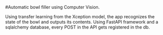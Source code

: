 #Automatic bowl filler using Computer Vision.

Using transfer learning from the Xception model, the app recognizes the state of the bowl and outputs its contents. 
Using FastAPI framework and a sqlalchemy database, every POST in the API gets registered in the db.